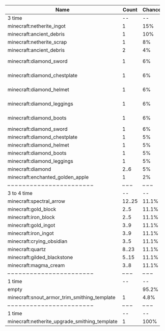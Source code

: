 | Name                                          | Count  | Chance | Weight | Comment         |
| --------------------------------------------- | ------ | ------ | ------ | --------------- |
| 3 time                                        |     -- |     -- |     -- |                 |
| minecraft:netherite_ingot                     |      1 |    15% | 15/100 |                 |
| minecraft:ancient_debris                      |      1 |    10% | 10/100 |                 |
| minecraft:netherite_scrap                     |      1 |     8% |  8/100 |                 |
| minecraft:ancient_debris                      |      2 |     4% |  4/100 |                 |
| minecraft:diamond_sword                       |      1 |     6% |  6/100 | enchantments: * |
| minecraft:diamond_chestplate                  |      1 |     6% |  6/100 | enchantments: * |
| minecraft:diamond_helmet                      |      1 |     6% |  6/100 | enchantments: * |
| minecraft:diamond_leggings                    |      1 |     6% |  6/100 | enchantments: * |
| minecraft:diamond_boots                       |      1 |     6% |  6/100 | enchantments: * |
| minecraft:diamond_sword                       |      1 |     6% |  6/100 |                 |
| minecraft:diamond_chestplate                  |      1 |     5% |  5/100 |                 |
| minecraft:diamond_helmet                      |      1 |     5% |  5/100 |                 |
| minecraft:diamond_boots                       |      1 |     5% |  5/100 |                 |
| minecraft:diamond_leggings                    |      1 |     5% |  5/100 |                 |
| minecraft:diamond                             |   2..6 |     5% |  5/100 |                 |
| minecraft:enchanted_golden_apple              |      1 |     2% |  2/100 |                 |
| – – – – – – – – – – – – – – – – – – – – – – – | – – –  | – – –  | – – –  | – – – – – – – – |
| 3 to 4 time                                   |     -- |     -- |     -- |                 |
| minecraft:spectral_arrow                      | 12..25 |  11.1% |    1/9 |                 |
| minecraft:gold_block                          |   2..5 |  11.1% |    1/9 |                 |
| minecraft:iron_block                          |   2..5 |  11.1% |    1/9 |                 |
| minecraft:gold_ingot                          |   3..9 |  11.1% |    1/9 |                 |
| minecraft:iron_ingot                          |   3..9 |  11.1% |    1/9 |                 |
| minecraft:crying_obsidian                     |   3..5 |  11.1% |    1/9 |                 |
| minecraft:quartz                              |  8..23 |  11.1% |    1/9 |                 |
| minecraft:gilded_blackstone                   |  5..15 |  11.1% |    1/9 |                 |
| minecraft:magma_cream                         |   3..8 |  11.1% |    1/9 |                 |
| – – – – – – – – – – – – – – – – – – – – – – – | – – –  | – – –  | – – –  | – – – – – – – – |
| 1 time                                        |     -- |     -- |     -- |                 |
| empty                                         |        |  95.2% |  20/21 |                 |
| minecraft:snout_armor_trim_smithing_template  |      1 |   4.8% |   1/21 |                 |
| – – – – – – – – – – – – – – – – – – – – – – – | – – –  | – – –  | – – –  | – – – – – – – – |
| 1 time                                        |     -- |     -- |     -- |                 |
| minecraft:netherite_upgrade_smithing_template |      1 |   100% |      1 |                 |
